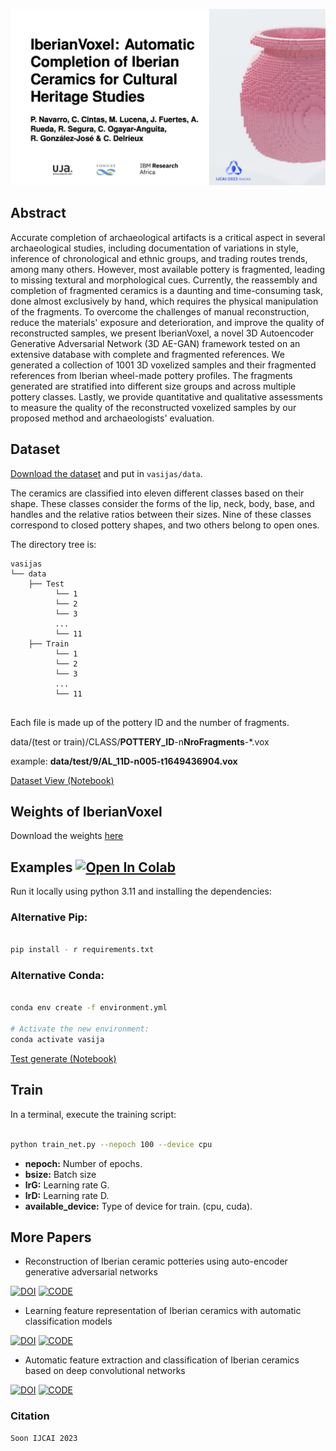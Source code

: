 ![DATASET](fig/teaser.jpeg)

## Abstract

Accurate completion of archaeological artifacts is a critical aspect in several archaeological studies, including documentation of variations in style, inference of chronological and ethnic groups, and trading routes trends, among many others.
However, most available pottery is fragmented, leading to missing textural and morphological cues.
Currently, the reassembly and completion of fragmented ceramics is a daunting and time-consuming task, done almost exclusively by hand, which requires the physical manipulation of the fragments.
To overcome the challenges of manual reconstruction, reduce the materials' exposure and deterioration, and improve the quality of reconstructed samples, we present IberianVoxel, a novel 3D Autoencoder Generative Adversarial Network (3D AE-GAN) framework tested on an extensive database with complete and fragmented references.
We generated a collection of $1001$ 3D voxelized samples and their fragmented references from Iberian wheel-made pottery profiles.
The fragments generated are stratified into different size groups and across multiple pottery classes.
Lastly, we provide quantitative and qualitative assessments to measure the quality of the reconstructed voxelized samples by our proposed method and archaeologists' evaluation.

## Dataset

[Download the dataset](https://drive.google.com/file/d/1EPdY6lI2DYYYVtqGVT6-GFNCxTnxBlXV/view?usp=sharing) and put in `vasijas/data`.

The ceramics are classified into eleven different classes based on their shape. These classes consider the forms of the lip, neck, body, base, and handles and the relative ratios between their sizes. Nine of these classes correspond to closed pottery shapes, and two others belong to open ones. 

The directory tree is:
      
```
vasijas
└── data
    ├── Test
          └── 1
          └── 2
          └── 3
          ...
          └── 11
    ├── Train
          └── 1
          └── 2
          └── 3
          ...
          └── 11
    
```

Each file is made up of the pottery ID and the number of fragments.


data/(test or train)/CLASS/**POTTERY_ID**-n**NroFragments**-*.vox
      
example: **data/test/9/AL_11D-n005-t1649436904.vox**


[Dataset View (Notebook)](https://github.com/celiacintas/vasijas/blob/iberianVox/dataset_view.ipynb)


## Weights of IberianVoxel

Download the weights [here](https://drive.google.com/file/d/1dMDTLZa3S_TxrhCaBSbp8T48ylR2jvpD/view?usp=sharing)

## Examples [![Open In Colab](https://colab.research.google.com/assets/colab-badge.svg)](https://colab.research.google.com/drive/1hNTGacyl28ysMhFMm3a3XUOmSUeVju47?usp=sharing)

Run it locally using python 3.11 and installing the dependencies:

### Alternative Pip:

```bash

pip install - r requirements.txt

```

### Alternative Conda:

```bash

conda env create -f environment.yml

# Activate the new environment:
conda activate vasija

```

[Test generate (Notebook)](https://github.com/celiacintas/vasijas/blob/iberianVox/example.ipynb)


## Train

In a terminal, execute the training script:

```bash

python train_net.py --nepoch 100 --device cpu

```

*   **nepoch:** Number of epochs.
*   **bsize:** Batch size
*   **lrG:** Learning rate G.
*   **lrD:** Learning rate D.
*   **available_device:** Type of device for train. (cpu, cuda).





## More Papers

- Reconstruction of Iberian ceramic potteries using auto-encoder generative adversarial networks

[![DOI](https://camo.githubusercontent.com/9cd5cadde3971729b0c553a8df0c851ea4ba193d5a25b30bfd5ec91a6e849f8d/68747470733a2f2f696d672e736869656c64732e696f2f62616467652f444f492d31302e313033382f7334313539382e3032322e31343931302e372d6639663130372e737667)](https://doi.org/10.1038/s41598-022-14910-7)
[![CODE](https://camo.githubusercontent.com/cab0ba8ebc53130e4e17ecf07c91c58c3d369da13fd2b4dabfb495be044a5c6c/68747470733a2f2f696d672e736869656c64732e696f2f62616467652f434f44452d37336666392e737667)](https://github.com/celiacintas/vasijas/tree/iberianGAN)

- Learning feature representation of Iberian ceramics with automatic classification models

[![DOI](https://camo.githubusercontent.com/b4f5d9ec8bf9e3ac10e481b99c8f3dd8b660b0b85a9caef1c78daed60974f724/68747470733a2f2f696d672e736869656c64732e696f2f62616467652f444f492d31302e313031362f6a2e63756c6865722e323032312e30312e3030332d6639663130372e737667)](https://doi.org/10.1016/j.culher.2021.01.003)
[![CODE](https://camo.githubusercontent.com/cab0ba8ebc53130e4e17ecf07c91c58c3d369da13fd2b4dabfb495be044a5c6c/68747470733a2f2f696d672e736869656c64732e696f2f62616467652f434f44452d37336666392e737667)](https://github.com/celiacintas/vasijas/tree/unsupervised)

- Automatic feature extraction and classification of Iberian ceramics based on deep convolutional networks

[![DOI](https://camo.githubusercontent.com/8139bfdbfa153ff4989dac3f4622ece7adff84137be5916b26d300acdaf06aed/68747470733a2f2f696d672e736869656c64732e696f2f62616467652f444f492d31302e313031362f6a2e63756c6865722e323031392e30362e3030352d6639663130372e737667)](https://doi.org/10.1016/j.culher.2019.06.005)
[![CODE](https://camo.githubusercontent.com/cab0ba8ebc53130e4e17ecf07c91c58c3d369da13fd2b4dabfb495be044a5c6c/68747470733a2f2f696d672e736869656c64732e696f2f62616467652f434f44452d37336666392e737667)](https://github.com/celiacintas/vasijas/tree/classification)

### Citation

```
Soon IJCAI 2023

```
